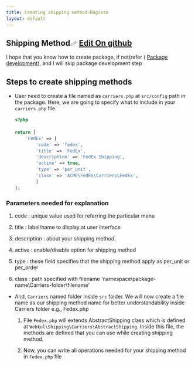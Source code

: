 ```yaml
---
title: Creating shipping method-Bagisto
layout: default
---
```


## Shipping Method<span class="edit-github"><img src="/docs/assets/images/Icon-Pencil-Large.svg" width="19px" height="13px"/> <a href="https://github.com/bagisto/bagisto-docs/blob/master/create_shipping_method.md">Edit On github</a></span>

I hope that you know how to create package, if not(refer ( [Package development](create_module.md)), and I will skip package development step



<!-- ### Step-1

* Inside packages folder of bagisto, create a folder of your company namespace and inside it create a folder with your package name.
Ex – Here namespace is specified as ACME
packages/ACME/HelloWorldPackage

### Step-2
* Inside your package create a file named as package.json and a folder named as 'src', we will use it later.

### Step-3
* Inside ‘src’ folder create a folder named as ‘Providers’ and under it create a file named as ‘PackagenameServiceProvider.php’.

    Ex – HelloWorldServiceProvider.php

    This Service Provider (HelloWorldServiceProvider.php) consist two methods.
    1. boot
    2. register

''' <?php

namespace ACME\HelloWorld\Providers;

use Illuminate\Support\ServiceProvider;

/**
 * HelloWorld service provider
 *
 * @author    Jane Doe <janedoe@gmail.com>
 * @copyright 2018 Webkul Software Pvt Ltd (http://www.webkul.com)
 */
class HelloWorldServiceProvider extends ServiceProvider
{
    /**
     * Bootstrap services.
     *
     * @return void
     */
    public function boot()
    {

    }

    /**
     * Register services.
     *
     * @return void
     */
    public function register()
    {

    }
}


### Step-4

* Now you need to register this service provider, for which open ‘app.php’ file inside ‘config’ folder of root & add your service provider inside ‘providers’ array.

    'providers' => [

    //ACME package

    ACME\HelloWorld\Providers\HelloWorldServiceProvider::class,

    ],


### Step-5
 * Now we need to add our package to ‘composer.json’ file of our project root directory for autoloading in psr-4.

    "psr-4": {

        "ACME\\HelloWorld\\": "packages/ACME/HelloWorld"

    }


### Step-6
* Now we are going to add some routing & views to our package.

    1) For route: create a ‘Http’ folder inside ‘src’ folder of your package & inside this folder (Http) create a file name as ‘routes.php’. In this file, we can create routes of our project & route file name can be according to need. For Example: admin-routes.php, shop-routes.php.

Now, we need to register our route file to service provider’s boot method i.e. HelloWorldProvider.php

    public function boot()

    {
        include __DIR__ . '/../Http/routes.php';

    }

To load routes, you can also use ‘loadRoutesFrom’ method.

2) For view: Create a ‘Resources’ folder inside ‘src’ folder of your project.

Inside ‘Resources’ folder create a folder name as ‘views’.

Now, in this ‘views’ folder, we can create a views for our package. We can create multiple folder inside view to distinguish
views according to need.

Right, Now we are going to create a folder ‘helloworld’ inside the views. In this ‘helloworld’ folder we will create a file name as helloworld.blade.php.

Now just like route file, we also need to register our view folder inside serviceprovider to specify path where views are located.

 public function boot()

 {

    $this->loadViewsFrom(__DIR__ . '/../Resources/views', 'helloworld');

 }


### Step-7
* Now, we need to create route & render a view on that route.

Inside routes.php file create a simple route to render view as below.

```<?php

 Route::view('/hello-world', 'helloworld::helloworld.helloworld');

Now, you can append ‘hello-world’ to your local path in the browser's url to see the output.



### Step-8

* Now, we are going to create language file for our package.

For this create a ‘lang’ folder inside ‘Resources’ folder.

Inside this lang folder, you can create a different folder for languages like for English 'en' , Hindi ‘in’ etc. Right now, we will create a folder name ‘en’ & inside
the ‘en’ folder, create a file name as ‘app.php’.

Now, we need to register the language file to our service provider as we did previously.

public function boot()

{

    $this->loadTranslationsFrom(__DIR__ . '/../Resources/lang', 'helloworld');

}

Now we can write translation in app.php like below.

return [
    'hello-world' => [
        'name' => 'Jane Doe'
    ]
];

### Step-9

->Now we will add Database to our package.

Create a ‘Database’ folder inside ‘src’ folder & inside ‘Database’ create ‘Migrations’ & ‘Seeders’ folder.

In Migrations, create table migrations & seeders for your packages in respective folders. Now, we need to add migrations to our service provider to load them.

 public function boot()

 {

     $this->loadMigrationsFrom(__DIR__ .'/../Database/Migrations');

 }


### Step-11

    Now, it's time to create controllers for our packages. To create controllers, we can create 'Controllers' folder inside 'Http' folder e.g., UserController.php


class UserController extends Controller
{

}


Here, as you can see the controller 'UserController.php' extends the class Controller. Below,is the code for Controller class


`<?php

namespace ACME\HelloWorld\Http\Controllers;

use Illuminate\Foundation\Bus\DispatchesJobs;
use Illuminate\Routing\Controller as BaseController;
use Illuminate\Foundation\Validation\ValidatesRequests;
use Illuminate\Foundation\Auth\Access\AuthorizesRequests;

class Controller extends BaseController

{

    use AuthorizesRequests, DispatchesJobs, ValidatesRequests;

}

## How to Add Menu in Admin/Customer <a id="add-menu"></a>

### Step-12
-> Now, we will show how to add menu in Admin.
For this one we need to create a ‘Config’ folder inside ‘src’.
Inside this src folder, create a file name as 'menu.php'.

`<?php

return [

    [

        'key' => 'helloworld',      // uniquely defined key for menu-icon

        'name' => 'Hello World',    //  name of menu-icon

        'route' => 'helloworld.index',  // the route for your menu-icon

        'sort' => 1,    // Sort number on which your menu-icon should display

        'icon-class' => 'dashboard-icon',   //class of menu-icn

    ]

];

?>

 Here, as we can see these are in 'key' => 'value' pairs where

Now for that route we need to create a controller.

So inside Controllers we will create HelloWorldController.php.

`class HelloWorldController extends Controller

{

    protected $_config;

    public function __construct()

    {

        $this->_config = request('_config');

    }

    /**
     * Display a listing of the resource.
     *
     * @return \Illuminate\Http\Response
     */

    public function index()

    {

        return view($this->_config['view']);

    }

}

## How to Create routes in Bagisto? <a id="create-routes"></a>

For the route we will create a name route as

    Route::get('hello-dashboard',

    'ACME\HelloWorld\Http\Controllers\HelloWorldController@index')->defaults('_config',

    ['view' => 'helloworld::helloworld.index'

    ])->name('helloworld.index');


After creating controller & route we need to merge this menu.php folder with core menu file.For this purpose we will use method  ‘mergeConfigFrom’ method in our Service Provider register() method.


public function register()

{

    $this->mergeConfigFrom(

          dirname(__DIR__) . '/Config/menu.php', 'menu.admin'

     );

}

## Custom Configuration <a id="custom-configuration"></a>

Creating a custom configuration ease the task for developer or any non-developer person. It lets you option of enable/disable with the dropdown or any input *type* attribute. Generally, in bagisto, you can find it in admin panel **Configuration menu** .

### Steps to create custom configuration

* To create custom configuration for your application, you just need to create system.php file under *config* folder of your package.

* Inside the file, you can include the below code as shown in image

![Custom Configuration file](assets/images/Bagisto_Docs_Images/custom-configuration.png){: height="50%" width="100%"}


### Explanation for the keys:

* **key** : these values provided are unique and nested with '.' (dot) operator. After creation of two nested, other keys written are display in browser in form of accordian {figure needed}

* **name** : these keys accept the value as placeholder of your configuration. Generally, in bagisto, we consider writing it using translation.

* **sort** : these key accept the sort position for the configuration menu.

* **fields** : these key accepts the array for the value of custom configuration.

## Render View for custom menu <a id="view-render-for-menu"></a>

Now, the menu will be added in your menu bar. -->

## Steps to create shipping methods

* User need to create a file named as `carriers.php` at `src/config` path in the package. Here, we are going to specify what to include in your `carriers.php` file.

    ```php
    <?php

    return [
        'FedEx' => [
            'code' => 'fedex',
            'title' => 'FedEx',
            'description' => 'FedEx Shipping',
            'active' => true,
            'type' => 'per_unit',
            'class' => 'ACME\FedEx\Carriers\FedEx',
            ]
    ];
    ```

### Parameters needed for explanation

1. code : unique value used for referring the particular menu

2. title : label/name to display at user interface

3. description : about your shipping method.

4. active : enable/disable option for shipping method

5. type : these field specifies that the shipping method apply as per_unit or
   per_order

6. class : path specified with filename 'namespace\package-name\Carriers-folder\filename'


* And, `Carriers` named folder inside `src` folder. We will now create a file name as our shipping method name for better understandability inside Carriers folder e.g., Fedex.php

    1. File `Fedex.php` will extends AbstractShipping class which is defined at `Webkul\Shipping\Carriers\AbstractShipping`. Inside this file, the methods are defined that you can use while creating shipping method.

    2. Now, you can write all operations needed for your shipping method in `Fedex.php` file
